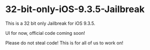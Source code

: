 # 32-bit-only-iOS-9.3.5-Jailbreak

This is a 32 bit only Jailbreak for iOS 9.3.5.

UI for now, official code coming soon!

Please do not steal code! This is for all of us to work on!

